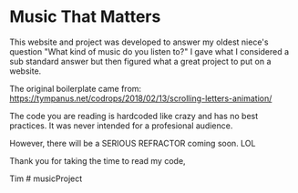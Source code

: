 # Music That Matters

This website and project was developed to answer my oldest niece's question "What kind of music do you listen to?"  I gave what I considered a sub standard answer but then figured what a great project to put on a website. 

The original boilerplate came from:
https://tympanus.net/codrops/2018/02/13/scrolling-letters-animation/

The code you are reading is hardcoded like crazy and has no best practices.  It was never intended for a profesional audience.

However, there will be a SERIOUS REFRACTOR coming soon.  LOL

Thank you for taking the time to read my code,

Tim # musicProject
